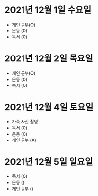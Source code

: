 # 2021년 12월 1일 수요일 

- 개인 공부(O)
- 운동 (O)
- 독서 (O)

# 2021년 12월 2일 목요일

- 개인 공부(O)
- 운동 (O)
- 독서 (O)

# 2021년 12월 4일 토요일 

- 가족 사진 촬영 
- 독서 (O)
- 운동 (O)
- 개인 공부 (X)

# 2021년 12월 5일 일요일 

- 독서 (O)
- 운동 ()
- 개인 공부 ()